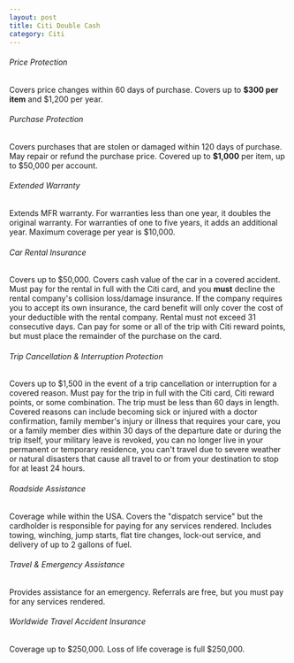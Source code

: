 ```yaml
---
layout: post
title: Citi Double Cash
category: Citi
---
```



###### Price Protection 

Covers price changes within 60 days of purchase. Covers up to **$300 per item** and $1,200 per year. 

###### Purchase Protection

Covers purchases that are stolen or damaged within 120 days of purchase. May repair or refund the purchase price. Covered up to **$1,000** per item, up to $50,000 per account.

###### Extended Warranty

Extends MFR warranty. For warranties less than one year, it doubles the original warranty. For warranties of one to five years, it adds an additional year. Maximum coverage per year is $10,000.

###### Car Rental Insurance

Covers up to $50,000. Covers cash value of the car in a covered accident. Must pay for the rental in full with the Citi card, and you **must** decline the rental company's collision loss/damage insurance. If the company requires you to accept its own insurance, the card benefit will only cover the cost of your deductible with the rental company. Rental must not exceed 31 consecutive days. Can pay for some or all of the trip with Citi reward points, but must place the remainder of the purchase on the card. 

###### Trip Cancellation & Interruption Protection 

Covers up to $1,500 in the event of a trip cancellation or interruption for a covered reason. Must pay for the trip in full with the Citi card, Citi reward points, or some combination. The trip must be less than 60 days in length. Covered reasons can include becoming sick or injured with a doctor confirmation, family member's injury or illness that requires your care, you or a family member dies within 30 days of the departure date or during the trip itself, your military leave is revoked, you can no longer live in your permanent or temporary residence, you can't travel due to severe weather or natural disasters that cause all travel to or from your destination to stop for at least 24 hours. 

###### Roadside Assistance

Coverage while within the USA. Covers the "dispatch service" but the cardholder is responsible for paying for any services rendered. Includes towing, winching, jump starts, flat tire changes, lock-out service, and delivery of up to 2 gallons of fuel. 

###### Travel & Emergency Assistance

Provides assistance for an emergency. Referrals are free, but you must pay for any services rendered. 

###### Worldwide Travel Accident Insurance 

Coverage up to $250,000. Loss of life coverage is full $250,000. 


